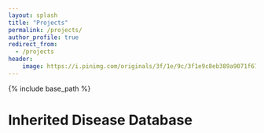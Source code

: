 ```yaml
---
layout: splash
title: "Projects"
permalink: /projects/
author_profile: true
redirect_from:
  - /projects
header:
    image: https://i.pinimg.com/originals/3f/1e/9c/3f1e9c8eb389a9071f67a5b3f1d76246.gif
---
```


{% include base_path %}

# Inherited Disease Database